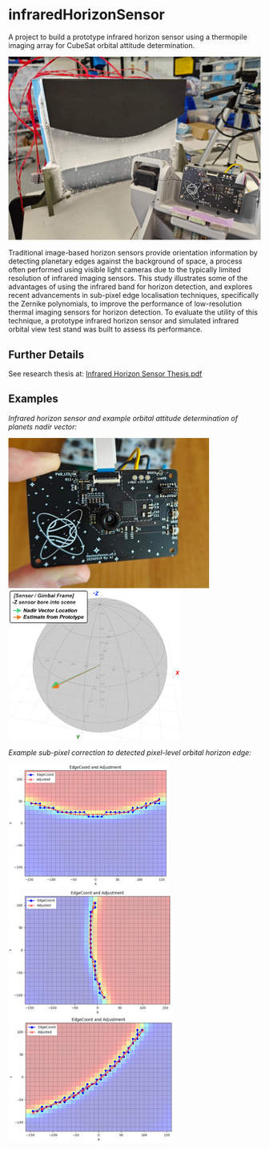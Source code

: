 # infraredHorizonSensor
A project to build a prototype infrared horizon sensor using a thermopile imaging array for CubeSat orbital attitude determination.

<img src="_doc/images/_horizonSensor_gimbal_testStand.jpg" alt="Simulated infrared orbital horizon view, and horizon sensor prototype mounted to pitch-roll gimbal" width="600">

Traditional image-based horizon sensors provide orientation information by detecting planetary edges against the background of space, a process often performed using visible light cameras due to the typically limited resolution of infrared imaging sensors. This study illustrates some of the advantages of using the infrared band for horizon detection, and explores recent advancements in sub-pixel edge localisation techniques, specifically the Zernike polynomials, to improve the performance of low-resolution thermal imaging sensors for horizon detection. To evaluate the utility of this technique, a prototype infrared horizon sensor and simulated infrared orbital view test stand was built to assess its performance.

## Further Details
See research thesis at: [Infrared Horizon Sensor Thesis.pdf](_doc/_InfraredHorizonSensorThesis.pdf)

## Examples
*Infrared horizon sensor and example orbital attitude determination of planets nadir vector:*
<p align="left">
  <img src="_doc/images/PCB_Assembled.jpg" alt="Prototype infrared horizon sensor PCB" height="300">
  <img src="_doc/images/attitudeExample_R(z) -20deg.PNG" alt="example nadir vector relative attitude estimation" height="300">
</p>

*Example sub-pixel correction to detected pixel-level orbital horizon edge:* 
<p align="left">
  <img src="_doc/images/subPixelEx_top.PNG" alt="orbital horizon edge sub-pixel correction example 2" height="250">
  <img src="_doc/images/subPixelEx_right.PNG" alt="orbital horizon edge sub-pixel correction example 1" height="250">
  <img src="_doc/images/subPixelEx_topLeft.PNG" alt="orbital horizon edge sub-pixel correction example 3" height="250">
</p>

